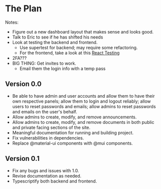 # The Plan

Notes:
- Figure out a new dashboard layout that makes sense and looks good.
- Talk to Eric to see if he has shifted his needs 
- Look at testing the backend and frontend.
    + Use supertest for backend; may require some refactoring.
    + For the frontend, take a look at this [React Testing](https://reactjs.org/docs/testing.html)
- 2FA???
- BIG THING: Get invites to work.
    + Email them the login info with a temp pass

## Version 0.0 
- Be able to have admin and user accounts and allow them to have their own respective panels; allow them to login and logout reliably; allow users to reset passwords and emails; allow admins to reset passwords and emails on the user's behalf.
- Allow admins to create, modify, and remove announcements.
- Allow admins to create, modify, and remove documents in both public and private facing sections of the site.
- Meaningful documentation for running and building project.
- Fix vulnerabilities in dependencies.
- Replace @material-ui components with @mui components.

## Version 0.1
- Fix any bugs and issues with 1.0.
- Revise documentation as needed.
- Typescriptify both backend and frontend.
